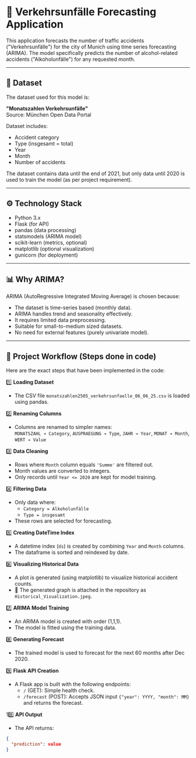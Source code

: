 # 🚦 Verkehrsunfälle Forecasting Application

This application forecasts the number of traffic accidents ("Verkehrsunfälle") for the city of Munich using time series forecasting (ARIMA). The model specifically predicts the number of alcohol-related accidents ("Alkoholunfälle") for any requested month.

---

## 📂 Dataset

The dataset used for this model is:

**"Monatszahlen Verkehrsunfälle"**  
Source: München Open Data Portal

Dataset includes:
- Accident category
- Type (insgesamt = total)
- Year
- Month
- Number of accidents

The dataset contains data until the end of 2021, but only data until 2020 is used to train the model (as per project requirement).

---

## ⚙️ Technology Stack

- Python 3.x
- Flask (for API)
- pandas (data processing)
- statsmodels (ARIMA model)
- scikit-learn (metrics, optional)
- matplotlib (optional visualization)
- gunicorn (for deployment)

---

## 📊 Why ARIMA?

ARIMA (AutoRegressive Integrated Moving Average) is chosen because:

- The dataset is time-series based (monthly data).
- ARIMA handles trend and seasonality effectively.
- It requires limited data preprocessing.
- Suitable for small-to-medium sized datasets.
- No need for external features (purely univariate model).

---

## 🔨 Project Workflow (Steps done in code)

Here are the exact steps that have been implemented in the code:

1️⃣ **Loading Dataset**  
- The CSV file `monatszahlen2505_verkehrsunfaelle_06_06_25.csv` is loaded using pandas.

2️⃣ **Renaming Columns**  
- Columns are renamed to simpler names:  
  `MONATSZAHL ➔ Category`, `AUSPRAEGUNG ➔ Type`, `JAHR ➔ Year`, `MONAT ➔ Month`, `WERT ➔ Value`

3️⃣ **Data Cleaning**  
- Rows where `Month` column equals `'Summe'` are filtered out.
- Month values are converted to integers.
- Only records until `Year <= 2020` are kept for model training.

4️⃣ **Filtering Data**  
- Only data where:
  - `Category = Alkoholunfälle`
  - `Type = insgesamt`
- These rows are selected for forecasting.

5️⃣ **Creating DateTime Index**  
- A datetime index (`ds`) is created by combining `Year` and `Month` columns.
- The dataframe is sorted and reindexed by date.

6️⃣ **Visualizing Historical Data**  
- A plot is generated (using matplotlib) to visualize historical accident counts.  
- 📸 The generated graph is attached in the repository as `Historical_Visualization.jpeg`.

7️⃣ **ARIMA Model Training**  
- An ARIMA model is created with order (1,1,1).
- The model is fitted using the training data.

8️⃣ **Generating Forecast**  
- The trained model is used to forecast for the next 60 months after Dec 2020.

9️⃣ **Flask API Creation**  
- A Flask app is built with the following endpoints:
  - `/` (GET): Simple health check.
  - `/forecast` (POST): Accepts JSON input `{"year": YYYY, "month": MM}` and returns the forecast.

10️⃣ **API Output**  
- The API returns:
```json
{
  "prediction": value
}

